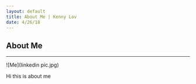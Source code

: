 ```yaml
---
layout: default
title: About Me | Kenny Lov
date: 4/26/18
---
```


## About Me
---
![Me](linkedin pic.jpg)

Hi this is about me 
